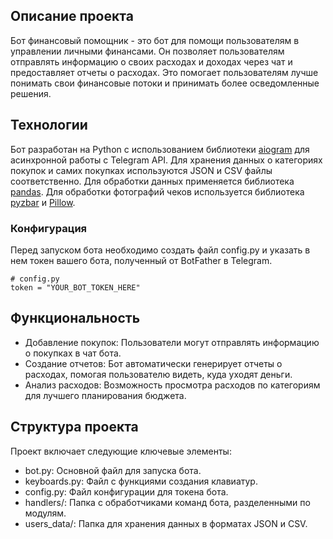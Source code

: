 ## Описание проекта
Бот финансовый помощник - это бот для помощи пользователям в управлении личными финансами. Он позволяет пользователям отправлять информацию о своих расходах и доходах через чат и предоставляет отчеты о расходах. Это помогает пользователям лучше понимать свои финансовые потоки и принимать более осведомленные решения.

## Технологии
Бот разработан на Python с использованием библиотеки [aiogram](https://github.com/aiogram/aiogram) для асинхронной работы с Telegram API. Для хранения данных о категориях покупок и самих покупках используются JSON и CSV файлы соответственно. Для обработки данных применяется библиотека [pandas](https://pandas.pydata.org/). Для обработки фотографий чеков используется библиотека [pyzbar](https://pypi.org/project/pyzbar/) и [Pillow](https://python-pillow.org/).

### Конфигурация
Перед запуском бота необходимо создать файл config.py и указать в нем токен вашего бота, полученный от BotFather в Telegram.
```
# config.py
token = "YOUR_BOT_TOKEN_HERE"
```


## Функциональность
- Добавление покупок: Пользователи могут отправлять информацию о покупках в чат бота.
- Создание отчетов: Бот автоматически генерирует отчеты о расходах, помогая пользователю видеть, куда уходят деньги.
- Анализ расходов: Возможность просмотра расходов по категориям для лучшего планирования бюджета.

## Структура проекта
Проект включает следующие ключевые элементы:
- bot.py: Основной файл для запуска бота.
- keyboards.py: Файл с функциями создания клавиатур.
- config.py: Файл конфигурации для токена бота.
- handlers/: Папка с обработчиками команд бота, разделенными по модулям.
- users_data/: Папка для хранения данных в форматах JSON и CSV.
